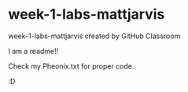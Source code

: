 # week-1-labs-mattjarvis
week-1-labs-mattjarvis created by GitHub Classroom

I am a readme!!

Check my Pheonix.txt for proper code. 

:D

